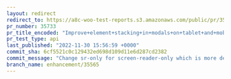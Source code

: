 ```yaml
---
layout: redirect
redirect_to: https://a8c-woo-test-reports.s3.amazonaws.com/public/pr/35733/api/index.html
pr_number: 35733
pr_title_encoded: "Improve+element+stacking+in+modals+on+tablet+and+mobile"
pr_test_type: api
last_published: "2022-11-30 15:56:59 +0000"
commit_sha: 6cf5521c0c129432ed698d109d11e6d287cd2382
commit_message: "Change sr-only for screen-reader-only which is more descriptive"
branch_name: enhancement/35565
---
```

